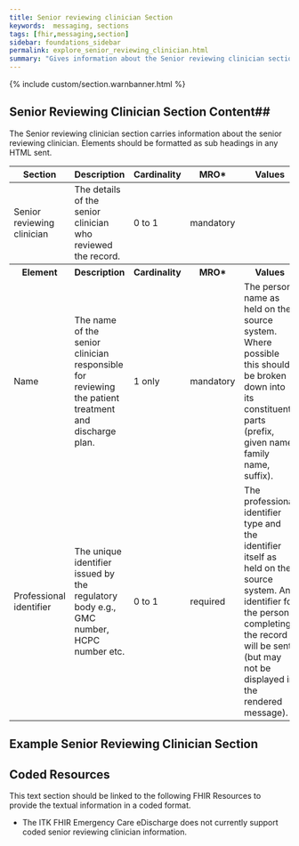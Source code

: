 ```yaml
---
title: Senior reviewing clinician Section
keywords:  messaging, sections
tags: [fhir,messaging,section]
sidebar: foundations_sidebar
permalink: explore_senior_reviewing_clinician.html
summary: "Gives information about the Senior reviewing clinician section"
---
```


{% include custom/section.warnbanner.html %}

## Senior Reviewing Clinician Section Content##
The Senior reviewing clinician section carries information about the senior reviewing clinician. Elements should be formatted as sub headings in any HTML sent.

<table style="width:100%;max-width: 100%;">
	<thead>
		<tr>
			<th width="18%">Section</th>
			<th width="30%">Description</th>
			<th width="11%">Cardinality</th>
			<th width="11%">MRO*</th>
			<th width="30%">Values</th>
		</tr>
	</thead>
 <tbody>
  <tr>
   <td>Senior reviewing clinician</td>
   <td>The details of the senior clinician who reviewed the record.</td>
   <td>0 to 1</td>
   <td>mandatory</td>
   <td>&nbsp;</td>
  </tr>
		<tr>
			<th>Element</th>
			<th>Description</th>
			<th>Cardinality</th>
			<th>MRO*</th>
			<th>Values</th>
		</tr>
  <tr>
   <td>Name</td>
   <td>The name of the senior clinician responsible for reviewing the patient treatment and discharge plan.</td>
   <td>1 only</td>
   <td>mandatory</td>
   <td>The person name as held on the source system. Where possible this should be broken down into its constituent parts (prefix, given name, family name, suffix).</td>
  </tr>
  <tr>
   <td>Professional identifier</td>
   <td>The unique identifier issued by the regulatory body e.g., GMC number, HCPC number etc.</td>
   <td>0 to 1</td>
   <td>required</td>
   <td>The professional identifier type and the identifier itself as held on the source system. An identifier for the person completing the record will be sent (but may not be displayed in the rendered message).</td>
  </tr>
 </tbody>
</table>

##  Example Senior Reviewing Clinician Section ##

<script src="https://gist.github.com/IOPS-DEV/a9d7ecd57c3b92d3eb3629e8c4d73e46.js"></script>

## Coded Resources ##

This text section should be linked to the following FHIR Resources to provide the textual information in a coded format.

- The ITK FHIR Emergency Care eDischarge  does not currently support coded senior reviewing clinician information.






